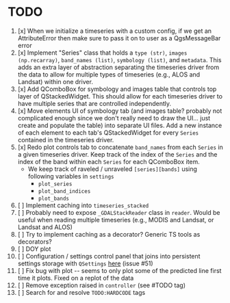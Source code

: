 # TODO

1. [x] When we initialize a timeseries with a custom config, if we get an AttributeError then make sure to pass it on to user as a QgsMessageBar error
2. [x] Implement "Series" class that holds a `type (str)`, `images (np.recarray)`, `band_names (list)`, `symbology (list)`, and `metadata`. This adds an extra layer of abstraction separating the timeseries driver from the data to allow for multiple types of timeseries (e.g., ALOS and Landsat) within one driver.
3. [x] Add QComboBox for symbology and images table that controls top layer of QStackedWidget. This should allow for each timeseries driver to have multiple series that are controlled independently.
4. [x] Move elements UI of symbology tab (and images table? probably not complicated enough since we don't really need to draw the UI... just create and populate the table) into separate UI files. Add a new instance of each element to each tab's QStackedWidget for every `Series` contained in the timeseries driver.
5. [x] Redo plot controls tab to concatenate `band_names` from each `Series` in a given timeseries driver. Keep track of the index of the `Series` and the index of the band within each `Series` for each QComboBox item.
    + We keep track of raveled / unraveled `[series][bands]` using following variables in `settings`
        * `plot_series`
        * `plot_band_indices`
        * `plot_bands`
6. [ ] Implement caching into `timeseries_stacked`
7. [ ] Probably need to expose `_GDALStackReader` class in `reader`. Would be useful when reading multiple timeseries (e.g., MODIS and Landsat, or Landsat and ALOS)
8. [ ] Try to implement caching as a decorator? Generic TS tools as decorators?
9. [ ] DOY plot
10. [ ] Configuration / settings control panel that joins into persistent settings storage with `QSettings` [here](http://docs.qgis.org/testing/en/docs/pyqgis_developer_cookbook/settings.html) (issue #51)
11. [ ] Fix bug with plot -- seems to only plot some of the predicted line first time it plots. Fixed on a replot of the data
98. [ ] Remove exception raised in `controller` (see #TODO tag)
99. [ ] Search for and resolve `TODO:HARDCODE` tags
